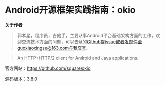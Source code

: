 # Android开源框架实践指南：okio

**关于作者**

>郭孝星，程序员，吉他手，主要从事Android平台基础架构方面的工作，欢迎交流技术方面的问题，可以去我的[Github](https://github.com/guoxiaoxing)提issue或者发邮件至guoxiaoxingse@163.com与我交流。

>An HTTP+HTTP/2 client for Android and Java applications.

官方网站：https://github.com/square/okio

源码版本：3.8.0